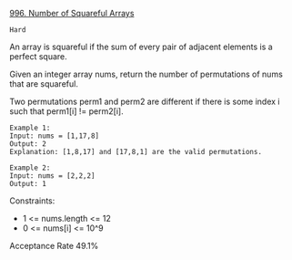 [996. Number of Squareful Arrays](https://leetcode.com/problems/number-of-squareful-arrays/description/)

`Hard`

An array is squareful if the sum of every pair of adjacent elements is a perfect square.

Given an integer array nums, return the number of permutations of nums that are squareful.

Two permutations perm1 and perm2 are different if there is some index i such that perm1[i] != perm2[i].

```
Example 1:
Input: nums = [1,17,8]
Output: 2
Explanation: [1,8,17] and [17,8,1] are the valid permutations.

Example 2:
Input: nums = [2,2,2]
Output: 1
``` 

Constraints:

- 1 <= nums.length <= 12
- 0 <= nums[i] <= 10^9

Acceptance Rate
49.1%

